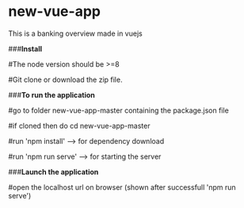 # new-vue-app
This is a banking overview made in vuejs 

###**Install**

#The node version should be >=8

#Git clone or download the zip file.

###**To run the application**

#go to folder new-vue-app-master containing the package.json file 

#if cloned then do cd new-vue-app-master

#run 'npm install' --> for dependency download

#run 'npm run serve' --> for starting the server

###**Launch the application**

#open the localhost url on browser (shown after successfull 'npm run serve')


